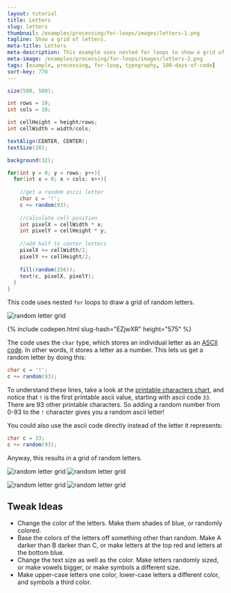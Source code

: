 ```yaml
---
layout: tutorial
title: Letters
slug: letters
thumbnail: /examples/processing/for-loops/images/letters-1.png
tagline: Show a grid of letters.
meta-title: Letters
meta-description: This example uses nested for loops to show a grid of letters.
meta-image: /examples/processing/for-loops/images/letters-2.png
tags: [example, processing, for-loop, typography, 100-days-of-code]
sort-key: 770
---
```


```java
size(500, 500);

int rows = 10;
int cols = 10;

int cellHeight = height/rows;
int cellWidth = width/cols;

textAlign(CENTER, CENTER);
textSize(28);

background(32);

for(int y = 0; y < rows; y++){
  for(int x = 0; x < cols; x++){
       
    //get a random ascii letter
    char c = '!';
    c += random(93);
    
    //calculate cell position
    int pixelX = cellWidth * x;
    int pixelY = cellHeight * y;
    
    //add half to center letters
    pixelX += cellWidth/2;
    pixelY += cellHeight/2;
    
    fill(random(256));
    text(c, pixelX, pixelY);
  }
}
```

This code uses nested `for` loops to draw a grid of random letters.

![random letter grid](/examples/processing/for-loops/images/letters-3.png)

{% include codepen.html slug-hash="EZjwXR" height="575" %}

The code uses the `char` type, which stores an individual letter as an [ASCII code](https://en.wikipedia.org/wiki/ASCII). In other words, it stores a letter as a number. This lets us get a random letter by doing this:

```java
char c = '!';
c += random(93);
```

To understand these lines, take a look at the [printable characters chart](https://en.wikipedia.org/wiki/ASCII#Printable_characters), and notice that `!` is the first printable ascii value, starting with ascii code `33`. There are 93 other printable characters. So adding a random number from 0-93 to the `!` character gives you a random ascii letter!

You could also use the ascii code directly instead of the letter it represents:

```java
char c = 33;
c += random(93);
```

Anyway, this results in a grid of random letters.

![random letter grid](/examples/processing/for-loops/images/letters-3.png) ![random letter grid](/examples/processing/for-loops/images/letters-4.png) 

![random letter grid](/examples/processing/for-loops/images/letters-5.png) ![random letter grid](/examples/processing/for-loops/images/letters-6.png)

## Tweak Ideas
- Change the color of the letters. Make them shades of blue, or randomly colored.
- Base the colors of the letters off something other than random. Make A darker than B darker than C, or make letters at the top red and letters at the bottom blue.
- Change the text size as well as the color. Make letters randomly sized, or make vowels bigger, or make symbols a different size.
- Make upper-case letters one color, lower-case letters a different color, and symbols a third color.
